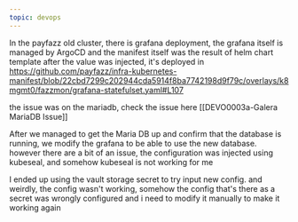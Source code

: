```yaml
---
topic: devops
---
```

In the payfazz old cluster, there is grafana deployment, the grafana itself is managed by ArgoCD and the manifest itself was the result of helm chart template after the value was injected, it's deployed in https://github.com/payfazz/infra-kubernetes-manifest/blob/22cbd7299c202944cda5914f8ba7742198d9f79c/overlays/k8mgmt0/fazzmon/grafana-statefulset.yaml#L107

the issue was on the mariadb, check the issue here [[DEVO0003a-Galera MariaDB Issue]]

After we managed to get the Maria DB up and confirm that the database is running, we modify the grafana to be able to use the new database. however there are a bit of an issue, the configuration was injected using kubeseal, and somehow kubeseal is not working for me

I ended up using the vault storage secret to try input new config. and weirdly, the config wasn't working, somehow the config that's there as a secret was wrongly configured and i need to modify it manually to make it working again
